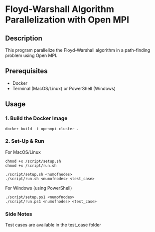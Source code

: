 # Floyd-Warshall Algorithm Parallelization with Open MPI

## Description
This program parallelize the Floyd-Warshall algorithm in a path-finding problem using Open MPI.

## Prerequisites
- Docker
- Terminal (MacOS/Linux) or PowerShell (Windows)

## Usage
### 1. Build the Docker Image
```
docker build -t openmpi-cluster .
```

### 2. Set-Up & Run<br>
For MacOS/Linux
```
chmod +x /script/setup.sh
chmod +x /script/run.sh

./script/setup.sh <numofnodes>
./script/run.sh <numofnodes> <test_case>
```
For Windows (using PowerShell)
```
./script/setup.ps1 <numofnodes>
./script/run.ps1 <numofnodes> <test_case>
```

### Side Notes
Test cases are available in the test_case folder
